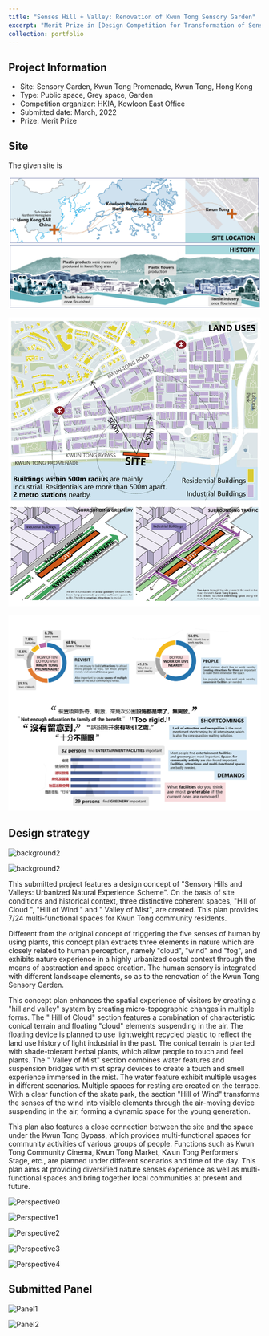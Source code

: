 ```yaml
---
title: "Senses Hill + Valley: Renovation of Kwun Tong Sensory Garden"
excerpt: "Merit Prize in [Design Competition for Transformation of Sensory Garden at Kwun Tong Promenade](https://www.hkia.net/en/whats-on.html?id=8221) held by HKIA"
collection: portfolio
---
```

Project Information
----
* Site: Sensory Garden, Kwun Tong Promenade, Kwun Tong, Hong Kong
* Type: Public space, Grey space, Garden
* Competition organizer: HKIA, Kowloon East Office
* Submitted date: March, 2022
* Prize: Merit Prize

Site
----
The given site is 

![background](/images/Por-1.jpg)

![background1](/images/Por-7.jpg)

![background2](/images/Por-6.jpg)

Design strategy
----

![background2](/images/Por-5.jpg)


![background2](/images/Por-4.jpg)

This submitted project features a design concept of "Sensory Hills and Valleys: Urbanized Natural Experience Scheme". On the basis of site conditions and historical context, three distinctive coherent spaces, "Hill of Cloud ", "Hill of Wind " and " Valley of Mist", are created. This plan provides 7/24 multi-functional spaces for Kwun Tong community residents.

Different from the original concept of triggering the five senses of human by using plants, this concept plan extracts three elements in nature which are closely related to human perception, namely "cloud", "wind" and "fog", and exhibits nature experience in a highly urbanized costal context through the means of abstraction and space creation. The human sensory is integrated with different landscape elements, so as to the renovation of the Kwun Tong Sensory Garden.

This concept plan enhances the spatial experience of visitors by creating a "hill and valley" system by creating micro-topographic changes in multiple forms. The " Hill of Cloud" section features a combination of characteristic conical terrain and floating "cloud" elements suspending in the air. The floating device is planned to use lightweight recycled plastic to reflect the land use history of light industrial in the past. The conical terrain is planted with shade-tolerant herbal plants, which allow people to touch and feel plants. The " Valley of Mist" section combines water features and suspension bridges with mist spray devices to create a touch and smell experience immersed in the mist. The water feature exhibit multiple usages in different scenarios. Multiple spaces for resting are created on the terrace. With a clear function of the skate park, the section "Hill of Wind" transforms the senses of the wind into visible elements through the air-moving device suspending in the air, forming a dynamic space for the young generation.

This plan also features a close connection between the site and the space under the Kwun Tong Bypass, which provides multi-functional spaces for community activities of various groups of people. Functions such as Kwun Tong Community Cinema, Kwun Tong Market, Kwun Tong Performers’ Stage, etc., are planned under different scenarios and time of the day. This plan aims at providing diversified nature senses experience as well as multi-functional spaces and bring together local communities at present and future.

![Perspective0](/images/823341-Perspective0.jpg)

![Perspective1](/images/823341-Perspective1.jpg)

![Perspective2](/images/823341-Perspective2.jpg)

![Perspective3](/images/823341-Perspective3.jpg)

![Perspective4](/images/823341-Perspective4.jpg)

Submitted Panel
----
![Panel1](/images/823341-EntryPanel1.jpg)

![Panel2](/images/823341-EntryPanel2.jpg)


